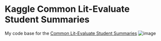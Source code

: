 # Kaggle Common Lit-Evaluate Student Summaries
My code base for the [Common Lit-Evaluate Student Summaries](https://www.kaggle.com/competitions/commonlit-evaluate-student-summaries)
![image](https://github.com/BaoLocPham/kaggle-common-lit-evaluate-student-summaries/assets/67360122/62f53e4b-d121-47fc-9640-32baa3269b63)

